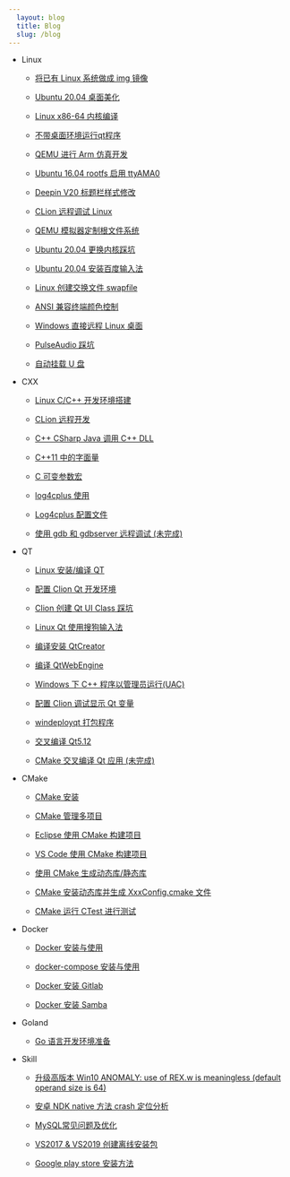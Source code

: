 ```yaml
---
  layout: blog
  title: Blog
  slug: /blog
---
```

* Linux

  * [将已有 Linux 系统做成 img 镜像](blog/01_Linux/./001_LinuxSystemToImage.md)

  * [Ubuntu 20.04 桌面美化](blog/01_Linux/./002_BeautifyUbuntuDesktop.md)

  * [Linux x86-64 内核编译](blog/01_Linux/./003_CompileKernel.md)

  * [不带桌面环境运行qt程序](blog/01_Linux/./004_RunQtGUIWithoutDesktop.md)

  * [QEMU 进行 Arm 仿真开发](blog/01_Linux/./005_QEMUArm.md)

  * [Ubuntu 16.04 rootfs 启用 ttyAMA0](blog/01_Linux/./006_Ubuntu16.04RootfsttyAMA0.md)

  * [Deepin V20 标题栏样式修改](blog/01_Linux/./007_DeepinV20TitleBar.md)

  * [CLion 远程调试 Linux](blog/01_Linux/./008_CLionRemoteDebug.md)

  * [QEMU 模拟器定制根文件系统](blog/01_Linux/./009_QEMUBuildRootfs.md)

  * [Ubuntu 20.04 更换内核踩坑](blog/01_Linux/./010_UbuntuReplaceKernel.md)

  * [Ubuntu 20.04 安装百度输入法](blog/01_Linux/./011_UbuntuInstallBaiduPinyin.md)

  * [Linux 创建交换文件 swapfile](blog/01_Linux/./012_LinuxCreateSwapfile.md)

  * [ANSI 兼容终端颜色控制](blog/01_Linux/./013_LinuxConsoleColor.md)

  * [Windows 直接远程 Linux 桌面](blog/01_Linux/./014_RDPRemot.md)

  * [PulseAudio 踩坑](blog/01_Linux/./015_PulseAudio.md)

  * [自动挂载 U 盘](blog/01_Linux/./016_AutoMountUsbstorage.md)

* CXX

  * [Linux C/C++ 开发环境搭建](blog/02_CXX/./001_LinuxCxxDevelopmentEnvironment.md)

  * [CLion 远程开发](blog/02_CXX/./002_CLionRemoteDevelopment.md)

  * [C++ CSharp Java 调用 C++ DLL](blog/02_CXX/./003_CxxCsharpJavaCallCxxlib.md)

  * [C++11 中的字面量](blog/02_CXX/./004_CxxVariousStringAndCharacterTypes.md)

  * [C 可变参数宏](blog/02_CXX/./005_CxxVariableParameterMacro.md)

  * [log4cplus 使用](blog/02_CXX/./006_log4cplus.md)

  * [Log4cplus 配置文件](blog/02_CXX/./007_log4cplusPropertyConfigurator.md)

  * [使用 gdb 和 gdbserver 远程调试 (未完成)](blog/02_CXX/./008_GdbGdberverRemoteDebug.md)

* QT

  * [Linux 安装/编译 QT](blog/03_QT/./001_InstallQt.md)

  * [配置 Clion Qt 开发环境](blog/03_QT/./002_CLionQt.md)

  * [Clion 创建 Qt UI Class 踩坑](blog/03_QT/./003_ClionCreateQtUiClass.md)

  * [Linux Qt 使用搜狗输入法](blog/03_QT/./004_QtSogouPinyin.md)

  * [编译安装 QtCreator](blog/03_QT/./005_CompileQtCreator.md)

  * [编译 QtWebEngine](blog/03_QT/./006_CompileQtWebEngine.md)

  * [Windows 下 C++ 程序以管理员运行(UAC)](blog/03_QT/./006_QtUAC.md)

  * [配置 Clion 调试显示 Qt 变量](blog/03_QT/./007_CLionQtDebug.md)

  * [windeployqt 打包程序](blog/03_QT/./008_WindeployQt.md)

  * [交叉编译 Qt5.12](blog/03_QT/./009_CrossCompileQt.md)

  * [CMake 交叉编译 Qt 应用 (未完成)](blog/03_QT/./010_CrossCompileQtApplication.md)

* CMake

  * [CMake 安装](blog/04_CMake/./001_InstallCMake.md)

  * [CMake 管理多项目](blog/04_CMake/./002_CmakeMultiproject.md)

  * [Eclipse 使用 CMake 构建项目](blog/04_CMake/./003_CmakeEclipse.md)

  * [VS Code 使用 CMake 构建项目](blog/04_CMake/./004_CmakeVScode.md)

  * [使用 CMake 生成动态库/静态库](blog/04_CMake/./005_CmakeGenerateLib.md)

  * [CMake 安装动态库并生成 XxxConfig.cmake 文件](blog/04_CMake/./006_CmakeInstallSharedLib.md)

  * [CMake 运行 CTest 进行测试](blog/04_CMake/./007_CmakeCTest.md)

* Docker

  * [Docker 安装与使用](blog/05_Docker/./001_Docker.md)

  * [docker-compose 安装与使用](blog/05_Docker/./002_docker-compose.md)

  * [Docker 安装 Gitlab](blog/05_Docker/./003_DockerGitlab.md)

  * [Docker 安装 Samba](blog/05_Docker/./004_DockerSamba.md)

* Goland

  * [Go 语言开发环境准备](blog/06_Goland/./001_DevelopmentEnvironment.md)

* Skill

  * [升级高版本 Win10 ANOMALY: use of REX.w is meaningless (default operand size is 64)](blog/07_Skill/./001_Win10ANOMALY.md)

  * [安卓 NDK native 方法 crash 定位分析](blog/07_Skill/./002_NDKNativeMethodCrash.md)

  * [MySQL常见问题及优化](blog/07_Skill/./003_MySqlCommonIssues.md)

  * [VS2017 & VS2019 创建离线安装包](blog/07_Skill/./004_VS2019OfflineInstaller.md)

  * [Google play store 安装方法](blog/07_Skill/./005_GooglePlayStore.md)

